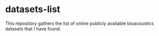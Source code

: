 # datasets-list
This repository gathers the list of online publicly available bioacoustics datasets that I have found.
